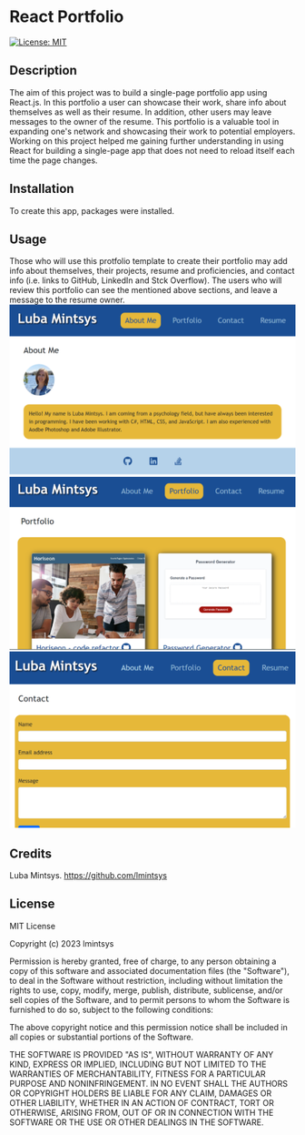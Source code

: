 # React Portfolio

[![License: MIT](https://img.shields.io/badge/License-MIT-yellow.svg)](https://opensource.org/licenses/MIT)

## Description

The aim of this project was to build a single-page portfolio app using React.js. In this portfolio a user can showcase their work, share info about themselves as well as their resume. In addition, other users may leave messages to the owner of the resume. This portfolio is a valuable tool in expanding one's network and showcasing their work to potential employers. Working on this project helped me gaining further understanding in using React for building a single-page app that does not need to reload itself each time the page changes.

## Installation

To create this app, packages were installed.

## Usage

Those who will use this protfolio template to create their portfolio may add info about themselves, their projects, resume and proficiencies, and contact info (i.e. links to GitHub, LinkedIn and Stck Overflow). The users who will review this portfolio can see the mentioned above sections, and leave a message to the resume owner.  
![about](assets/images/about.png)  
![projects](assets/images/projects.png)  
![contact](assets/images/contact.png)

## Credits

Luba Mintsys. https://github.com/lmintsys

## License

MIT License

Copyright (c) 2023 lmintsys

Permission is hereby granted, free of charge, to any person obtaining a copy
of this software and associated documentation files (the "Software"), to deal
in the Software without restriction, including without limitation the rights
to use, copy, modify, merge, publish, distribute, sublicense, and/or sell
copies of the Software, and to permit persons to whom the Software is
furnished to do so, subject to the following conditions:

The above copyright notice and this permission notice shall be included in all
copies or substantial portions of the Software.

THE SOFTWARE IS PROVIDED "AS IS", WITHOUT WARRANTY OF ANY KIND, EXPRESS OR
IMPLIED, INCLUDING BUT NOT LIMITED TO THE WARRANTIES OF MERCHANTABILITY,
FITNESS FOR A PARTICULAR PURPOSE AND NONINFRINGEMENT. IN NO EVENT SHALL THE
AUTHORS OR COPYRIGHT HOLDERS BE LIABLE FOR ANY CLAIM, DAMAGES OR OTHER
LIABILITY, WHETHER IN AN ACTION OF CONTRACT, TORT OR OTHERWISE, ARISING FROM,
OUT OF OR IN CONNECTION WITH THE SOFTWARE OR THE USE OR OTHER DEALINGS IN THE
SOFTWARE.
